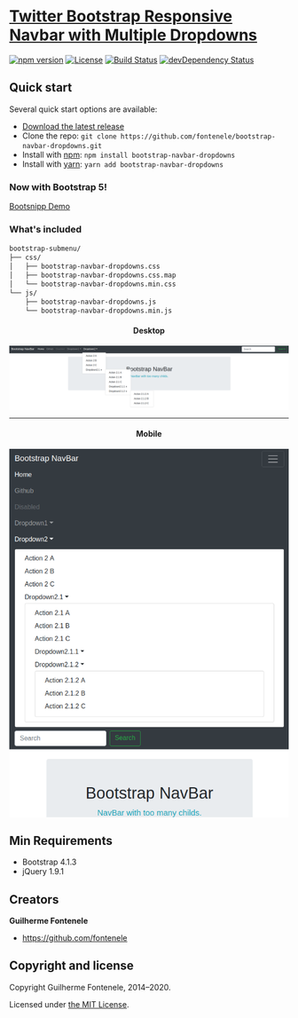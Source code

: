# [Twitter Bootstrap Responsive Navbar with Multiple Dropdowns](http://fontenele.github.io/bootstrap-navbar-dropdowns/)

[![npm version](https://img.shields.io/npm/v/bootstrap-navbar-dropdowns.svg)](https://www.npmjs.com/package/bootstrap-navbar-dropdowns)
[![License](https://img.shields.io/npm/l/bootstrap-navbar-dropdowns.svg)][license]
[![Build Status](https://github.com/fontenele/bootstrap-navbar-dropdowns/workflows/Test/badge.svg)](https://github.com/fontenele/bootstrap-navbar-dropdowns/actions?workflow=Test)
[![devDependency Status](https://david-dm.org/fontenele/bootstrap-navbar-dropdowns/dev-status.svg)](https://david-dm.org/fontenele/bootstrap-navbar-dropdowns?type=dev)

## Quick start

Several quick start options are available:

* [Download the latest release](https://github.com/fontenele/bootstrap-navbar-dropdowns/archive/v4.0.3.zip "Download Bootstrap-Navbar-Dropdowns")
* Clone the repo: `git clone https://github.com/fontenele/bootstrap-navbar-dropdowns.git`
* Install with [npm](https://www.npmjs.com): `npm install bootstrap-navbar-dropdowns`
* Install with [yarn](https://yarnpkg.com): `yarn add bootstrap-navbar-dropdowns`

### Now with Bootstrap 5!

[Bootsnipp Demo](http://bootsnipp.com/snippets/featured/multi-level-navbar-menu)

### What's included

```
bootstrap-submenu/
├── css/
│   ├── bootstrap-navbar-dropdowns.css
│   ├── bootstrap-navbar-dropdowns.css.map
│   └── bootstrap-navbar-dropdowns.min.css
└── js/
    ├── bootstrap-navbar-dropdowns.js
    └── bootstrap-navbar-dropdowns.min.js
```

<div style="text-align:center;" align="center">
    <h4>Desktop</h4>
    <img align="center" src="https://github.com/fontenele/bootstrap-navbar-dropdowns/blob/master/printscreen.png?raw=true" />
    <hr />
    <h4>Mobile</h4>
    <img align="center" src="https://github.com/fontenele/bootstrap-navbar-dropdowns/blob/master/printscreen-collapsed.png?raw=true" />
</div>

## Min Requirements

* Bootstrap 4.1.3
* jQuery 1.9.1

## Creators

**Guilherme Fontenele**

* <https://github.com/fontenele>


## Copyright and license

Copyright Guilherme Fontenele, 2014&ndash;2020.

Licensed under [the MIT License][license].

[license]: https://github.com/fontenele/bootstrap-navbar-dropdowns/blob/master/LICENSE
